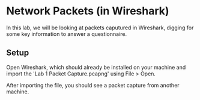 # Network Packets (in Wireshark)

In this lab, we will be looking at packets caputured in Wireshark, digging for some key information to answer a questionnaire.

## Setup
Open Wireshark, which should already be installed on your machine and import the 'Lab 1 Packet Capture.pcapng' using File > Open.

After importing the file, you should see a packet capture from another machine.
